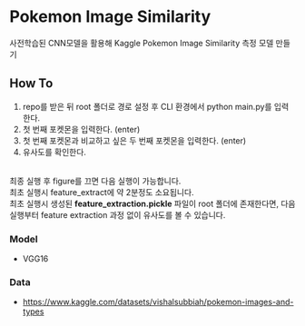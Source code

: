 # Pokemon Image Similarity
사전학습된 CNN모델을 활용해 Kaggle Pokemon Image Similarity 측정 모델 만들기

## How To
1. repo를 받은 뒤 root 폴더로 경로 설정 후 CLI 환경에서 python main.py를 입력한다.
2. 첫 번째 포켓몬을 입력한다. (enter)
3. 첫 번째 포켓몬과 비교하고 싶은 두 번째 포켓몬을 입력한다. (enter)
4. 유사도를 확인한다.

<br>
최종 실행 후 figure를 끄면 다음 실행이 가능합니다.
<br>최초 실행시 feature_extract에 약 2분정도 소요됩니다.
<br>최초 실행시 생성된 <strong>feature_extraction.pickle</strong> 파일이 root 폴더에 존재한다면, 다음 실행부터 feature extraction 과정 없이 유사도를 볼 수 있습니다.

### Model
- VGG16

### Data
- https://www.kaggle.com/datasets/vishalsubbiah/pokemon-images-and-types
